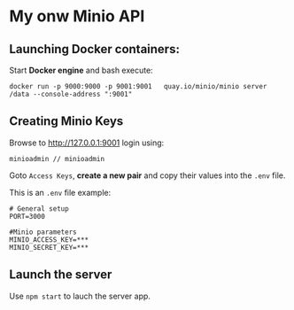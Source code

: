 # My onw Minio API

## Launching Docker containers:
Start **Docker engine** and bash execute:
```
docker run -p 9000:9000 -p 9001:9001   quay.io/minio/minio server /data --console-address ":9001"
```

## Creating Minio Keys
Browse to http://127.0.0.1:9001 login using: 
```
minioadmin // minioadmin
```
Goto ```Access Keys```, **create a new pair** and copy their values into the ```.env``` file.

This is an ```.env``` file example:
```
# General setup
PORT=3000

#Minio parameters
MINIO_ACCESS_KEY=***
MINIO_SECRET_KEY=***
```

## Launch the server
Use ```npm start``` to lauch the server app. 
